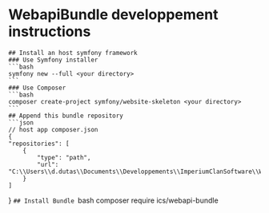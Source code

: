 # WebapiBundle developpement instructions

    ## Install an host symfony framework
    ### Use Symfony installer
    ```bash
    symfony new --full <your directory>
    ```
    ### Use Composer
    ```bash
    composer create-project symfony/website-skeleton <your directory>
    ```
    ## Append this bundle repository
    ```json
    // host app composer.json
    {
    "repositories": [
        {
            "type": "path",
            "url": "C:\\Users\\d.dutas\\Documents\\Developpements\\ImperiumClanSoftware\\WebApiBundle\\"
        }
    ]

}
`## Install Bundle `bash
composer require ics/webapi-bundle
```
